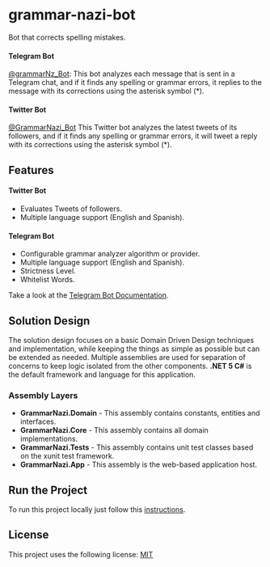 # grammar-nazi-bot
Bot that corrects spelling mistakes.

#### Telegram Bot
[@grammarNz_Bot](https://t.me/grammarNz_Bot): This bot analyzes each message that is sent in a Telegram chat, and if it finds any spelling or grammar errors, it replies to the message with its corrections using the asterisk symbol (*).

#### Twitter Bot
[@GrammarNazi_Bot](https://twitter.com/GrammarNazi_Bot) This Twitter bot analyzes the latest tweets of its followers, and if it finds any spelling or grammar errors, it will tweet a reply with its corrections using the asterisk symbol (*).

## Features
#### Twitter Bot
- Evaluates Tweets of followers.
- Multiple language support (English and Spanish).
#### Telegram Bot
- Configurable grammar analyzer algorithm or provider.
- Multiple language support (English and Spanish).
- Strictness Level.
- Whitelist Words.

Take a look at the [Telegram Bot Documentation](https://github.com/nminaya/grammar-nazi-bot/wiki/GrammarNazi-Telegram-Bot).

## Solution Design
The solution design focuses on a basic Domain Driven Design techniques and implementation, while keeping the things as simple as possible but can be extended as needed. Multiple assemblies are used for separation of concerns to keep logic isolated from the other components. **.NET 5 C#** is the default framework and language for this application.

### Assembly Layers
-   **GrammarNazi.Domain**  - This assembly contains constants, entities and interfaces.
-   **GrammarNazi.Core**  - This assembly contains all domain implementations.
-   **GrammarNazi.Tests**  - This assembly contains unit test classes based on the xunit test framework.
-   **GrammarNazi.App**  - This assembly is the web-based application host.

## Run the Project
To run this project locally just follow this [instructions](https://github.com/nminaya/grammar-nazi-bot/wiki/Run-the-Project).

## License

This project uses the following license: [MIT](<https://choosealicense.com/licenses/mit/>)
